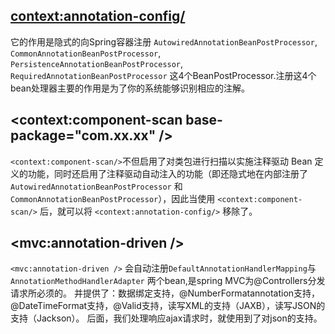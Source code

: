 ## <context:annotation-config/>

它的作用是隐式的向Spring容器注册
`AutowiredAnnotationBeanPostProcessor`,
`CommonAnnotationBeanPostProcessor`,
`PersistenceAnnotationBeanPostProcessor`,
`RequiredAnnotationBeanPostProcessor` 
这4个BeanPostProcessor.注册这4个bean处理器主要的作用是为了你的系统能够识别相应的注解。

## <context:component-scan base-package="com.xx.xx" />

`<context:component-scan/>`不但启用了对类包进行扫描以实施注释驱动 Bean 定义的功能，同时还启用了注释驱动自动注入的功能（即还隐式地在内部注册了 `AutowiredAnnotationBeanPostProcessor` 和  `CommonAnnotationBeanPostProcessor`），因此当使用 `<context:component-scan/>` 后，就可以将 `<context:annotation-config/>` 移除了。

## <mvc:annotation-driven />

`<mvc:annotation-driven />` 会自动注册`DefaultAnnotationHandlerMapping`与`AnnotationMethodHandlerAdapter` 两个bean,是spring MVC为@Controllers分发请求所必须的。
并提供了：数据绑定支持，@NumberFormatannotation支持，@DateTimeFormat支持，@Valid支持，读写XML的支持（JAXB），读写JSON的支持（Jackson）。
后面，我们处理响应ajax请求时，就使用到了对json的支持。